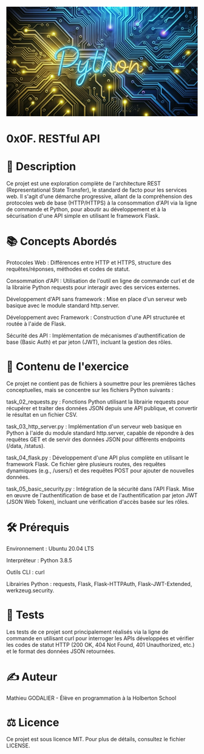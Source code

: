 <p align="center">
<img src="https://github.com/Mathieu7483/Aiko78-Photgraphy/blob/main/img/python%20n%C3%A9eon%20carte%20%C3%A9l%C3%A9ctronique.png">
</p>

# 0x0F. RESTful API
# 📝 Description
Ce projet est une exploration complète de l'architecture REST (Representational State Transfer), le standard de facto pour les services web. Il s'agit d'une démarche progressive, allant de la compréhension des protocoles web de base (HTTP/HTTPS) à la consommation d'API via la ligne de commande et Python, pour aboutir au développement et à la sécurisation d'une API simple en utilisant le framework Flask.

# 📚 Concepts Abordés
Protocoles Web : Différences entre HTTP et HTTPS, structure des requêtes/réponses, méthodes et codes de statut.

Consommation d'API : Utilisation de l'outil en ligne de commande curl et de la librairie Python requests pour interagir avec des services externes.

Développement d'API sans framework : Mise en place d'un serveur web basique avec le module standard http.server.

Développement avec Framework : Construction d'une API structurée et routée à l'aide de Flask.

Sécurité des API : Implémentation de mécanismes d'authentification de base (Basic Auth) et par jeton (JWT), incluant la gestion des rôles.

# 📂 Contenu de l'exercice
Ce projet ne contient pas de fichiers à soumettre pour les premières tâches conceptuelles, mais se concentre sur les fichiers Python suivants :

task_02_requests.py : Fonctions Python utilisant la librairie requests pour récupérer et traiter des données JSON depuis une API publique, et convertir le résultat en un fichier CSV.

task_03_http_server.py : Implémentation d'un serveur web basique en Python à l'aide du module standard http.server, capable de répondre à des requêtes GET et de servir des données JSON pour différents endpoints (/data, /status).

task_04_flask.py : Développement d'une API plus complète en utilisant le framework Flask. Ce fichier gère plusieurs routes, des requêtes dynamiques (e.g., /users/<username>) et des requêtes POST pour ajouter de nouvelles données.

task_05_basic_security.py : Intégration de la sécurité dans l'API Flask. Mise en œuvre de l'authentification de base et de l'authentification par jeton JWT (JSON Web Token), incluant une vérification d'accès basée sur les rôles.

# 🛠️ Prérequis
Environnement : Ubuntu 20.04 LTS

Interpréteur : Python 3.8.5

Outils CLI : curl

Librairies Python : requests, Flask, Flask-HTTPAuth, Flask-JWT-Extended, werkzeug.security.

# 🚀 Tests
Les tests de ce projet sont principalement réalisés via la ligne de commande en utilisant curl pour interroger les APIs développées et vérifier les codes de statut HTTP (200 OK, 404 Not Found, 401 Unauthorized, etc.) et le format des données JSON retournées.

# ✍️ Auteur
Mathieu GODALIER - Élève en programmation à la Holberton School

# ⚖️ Licence
Ce projet est sous licence MIT. Pour plus de détails, consultez le fichier LICENSE.
